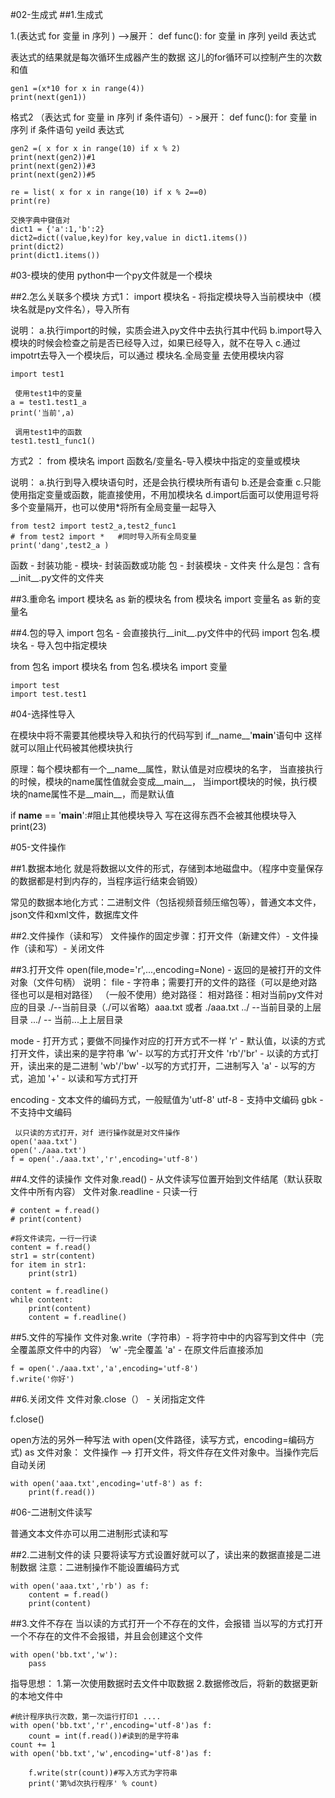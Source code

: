 #02-生成式
##1.生成式

1.(表达式 for 变量 in 序列 ) -->展开：
                                def func():
                                for 变量 in 序列
                                yeild 表达式

表达式的结果就是每次循环生成器产生的数据
这儿的for循环可以控制产生的次数和值
```
gen1 =(x*10 for x in range(4))
print(next(gen1))
```

格式2 
（表达式 for 变量 in 序列 if 条件语句）- >展开：
                                            def func():
                                                for 变量 in 序列
                                                    if 条件语句
                                                        yeild 表达式
```
gen2 =( x for x in range(10) if x % 2)
print(next(gen2))#1
print(next(gen2))#3
print(next(gen2))#5

re = list( x for x in range(10) if x % 2==0)
print(re)
```
```
交换字典中键值对
dict1 = {'a':1,'b':2}
dict2=dict((value,key)for key,value in dict1.items())
print(dict2)
print(dict1.items())
```

#03-模块的使用
python中一个py文件就是一个模块

##2.怎么关联多个模块
方式1：
import 模块名  - 将指定模块导入当前模块中（模块名就是py文件名），导入所有

说明：
a.执行import的时候，实质会进入py文件中去执行其中代码
b.import导入模块的时候会检查之前是否已经导入过，如果已经导入，就不在导入
c.通过impotrt去导入一个模块后，可以通过 模块名.全局变量 去使用模块内容

```
import test1

 使用test1中的变量
a = test1.test1_a
print('当前',a)

 调用test1中的函数
test1.test1_func1()
```

方式2 ：
from 模块名 import 函数名/变量名-导入模块中指定的变量或模块

说明：
a.执行到导入模块语句时，还是会执行模块所有语句
b.还是会查重
c.只能使用指定变量或函数，能直接使用，不用加模块名
d.import后面可以使用逗号将多个变量隔开，也可以使用*将所有全局变量一起导入
```
from test2 import test2_a,test2_func1
# from test2 import *   #同时导入所有全局变量
print('dang',test2_a )
```


函数 - 封装功能 - 
模块- 封装函数或功能
包 - 封装模块 - 文件夹
什么是包：含有__init__.py文件的文件夹

##3.重命名
import 模块名 as 新的模块名
from 模块名 import 变量名 as 新的变量名



##4.包的导入
import 包名 - 会直接执行__init__.py文件中的代码
import 包名.模块名 - 导入包中指定模块

from 包名 import 模块名
from 包名.模块名 import 变量
```
import test
import test.test1
```

#04-选择性导入

在模块中将不需要其他模块导入和执行的代码写到 if__name__'__main__'语句中
这样就可以阻止代码被其他模块执行

原理：每个模块都有一个__name__属性，默认值是对应模块的名字，
    当直接执行的时候，模块的name属性值就会变成__main__，
    当import模块的时候，执行模块的name属性不是__main__，而是默认值

if __name__ == '__main__':#阻止其他模块导入
    写在这得东西不会被其他模块导入
    print(23)

#05-文件操作

##1.数据本地化
就是将数据以文件的形式，存储到本地磁盘中。（程序中变量保存的数据都是村到内存的，当程序运行结束会销毁）

常见的数据本地化方式：二进制文件（包括视频音频压缩包等），普通文本文件，json文件和xml文件，数据库文件

##2.文件操作（读和写）
文件操作的固定步骤：打开文件（新建文件）- 文件操作（读和写）- 关闭文件

##3.打开文件
open(file,mode='r',...,encoding=None) - 返回的是被打开的文件对象（文件句柄）
说明：
file - 字符串；需要打开的文件的路径（可以是绝对路径也可以是相对路径）
        （一般不使用）绝对路径：
        相对路径：相对当前py文件对应的目录
                ./--当前目录（./可以省略）aaa.txt 或者 ./aaa.txt
                ../  --当前目录的上层目录
                .../ -- 当前...上上层目录

mode - 打开方式；要做不同操作对应的打开方式不一样
        'r' - 默认值，以读的方式打开文件，读出来的是字符串
        ’w'- 以写的方式打开文件
        'rb'/'br' - 以读的方式打开，读出来的是二进制
        'wb'/'bw' -以写的方式打开，二进制写入
        'a' - 以写的方式，追加
        '+' - 以读和写方式打开

encoding - 文本文件的编码方式，一般赋值为'utf-8'
            utf-8 - 支持中文编码
            gbk - 不支持中文编码
```
 以只读的方式打开，对f 进行操作就是对文件操作
open('aaa.txt')
open('./aaa.txt')
f = open('./aaa.txt','r',encoding='utf-8')
```

##4.文件的读操作
文件对象.read() - 从文件读写位置开始到文件结尾（默认获取文件中所有内容）
文件对象.readline - 只读一行
```
# content = f.read()
# print(content)

#将文件读完，一行一行读
content = f.read()
str1 = str(content)
for item in str1:
    print(str1)

content = f.readline()
while content:
    print(content)
    content = f.readline()
```

##5.文件的写操作
文件对象.write（字符串）- 将字符中中的内容写到文件中（完全覆盖原文件中的内容）
’w' -完全覆盖
'a' - 在原文件后直接添加
```
f = open('./aaa.txt','a',encoding='utf-8')
f.write('你好')
```

##6.关闭文件
文件对象.close（） - 关闭指定文件

f.close()


open方法的另外一种写法
with open(文件路径，读写方式，encoding=编码方式) as 文件对象：
    文件操作
--> 打开文件，将文件存在文件对象中。当操作完后自动关闭
```
with open('aaa.txt',encoding='utf-8') as f:
    print(f.read())
```

#06-二进制文件读写

普通文本文件亦可以用二进制形式读和写

##2.二进制文件的读
只要将读写方式设置好就可以了，读出来的数据直接是二进制数据
注意：二进制操作不能设置编码方式
```
with open('aaa.txt','rb') as f:
    content = f.read()
    print(content)
```

##3.文件不存在
当以读的方式打开一个不存在的文件，会报错
当以写的方式打开一个不存在的文件不会报错，并且会创建这个文件
```
with open('bb.txt','w'):
    pass
```


指导思想：
1.第一次使用数据时去文件中取数据
2.数据修改后，将新的数据更新的本地文件中

```
#统计程序执行次数，第一次运行打印1 ....
with open('bb.txt','r',encoding='utf-8')as f:
    count = int(f.read())#读到的是字符串
count += 1
with open('bb.txt','w',encoding='utf-8')as f:

    f.write(str(count))#写入方式为字符串
    print('第%d次执行程序' % count)
```










